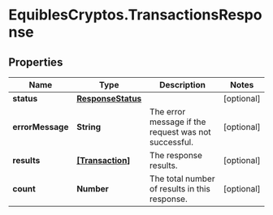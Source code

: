 # EquiblesCryptos.TransactionsResponse

## Properties
Name | Type | Description | Notes
------------ | ------------- | ------------- | -------------
**status** | [**ResponseStatus**](ResponseStatus.md) |  | [optional] 
**errorMessage** | **String** | The error message if the request was not successful. | [optional] 
**results** | [**[Transaction]**](Transaction.md) | The response results. | [optional] 
**count** | **Number** | The total number of results in this response. | [optional] 
